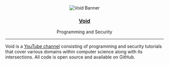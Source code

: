 <div align="center">
    <img src="./banner.png" alt="Void Banner">
    <h3>
        <a href="https://www.youtube.com/channel/UCgFw7WeyiECm5wEOrVTfzsg">Void</a>
    </h3>
    <p>Programming and Security</p>
    <hr>
</div>

Void is a [YouTube channel](https://www.youtube.com/channel/UCgFw7WeyiECm5wEOrVTfzsg) consisting of programming and security tutorials that cover various domains within computer science along with its intersections. All code is open source and available on GitHub.

